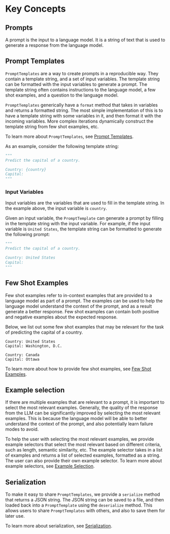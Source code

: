 # Key Concepts

## Prompts

A prompt is the input to a language model. It is a string of text that is used to generate a response from the language model.


## Prompt Templates

`PromptTemplates` are a way to create prompts in a reproducible way. They contain a template string, and a set of input variables. The template string can be formatted with the input variables to generate a prompt. The template string often contains instructions to the language model, a few shot examples, and a question to the language model.

`PromptTemplates` generically have a `format` method that takes in variables and returns a formatted string.
The most simple implementation of this is to have a template string with some variables in it, and then format it with the incoming variables.
More complex iterations dynamically construct the template string from few shot examples, etc.

To learn more about `PromptTemplates`, see [Prompt Templates](prompt_templates.md).

As an example, consider the following template string:

```python
"""
Predict the capital of a country.

Country: {country}
Capital:
"""
```


### Input Variables

Input variables are the variables that are used to fill in the template string. In the example above, the input variable is `country`.

Given an input variable, the `PromptTemplate` can generate a prompt by filling in the template string with the input variable. For example, if the input variable is `United States`, the template string can be formatted to generate the following prompt:

```python
"""
Predict the capital of a country.

Country: United States
Capital:
"""
```

## Few Shot Examples

Few shot examples refer to in-context examples that are provided to a language model as part of a prompt. The examples can be used to help the language model understand the context of the prompt, and as a result generate a better response. Few shot examples can contain both positive and negative examples about the expected response.

Below, we list out some few shot examples that may be relevant for the task of predicting the capital of a country.

```
Country: United States
Capital: Washington, D.C.

Country: Canada
Capital: Ottawa
```

To learn more about how to provide few shot examples, see [Few Shot Examples](few_shot_examples.md).
<!-- TODO(shreya): Add correct link here. -->


## Example selection

If there are multiple examples that are relevant to a prompt, it is important to select the most relevant examples. Generally, the quality of the response from the LLM can be significantly improved by selecting the most relevant examples. This is because the language model will be able to better understand the context of the prompt, and also potentially learn failure modes to avoid.

To help the user with selecting the most relevant examples, we provide example selectors that select the most relevant based on different criteria, such as length, semantic similarity, etc. The example selector takes in a list of examples and returns a list of selected examples, formatted as a string. The user can also provide their own example selector. To learn more about example selectors, see [Example Selection](example_selection.md).
<!-- TODO(shreya): Add correct link here. -->


## Serialization

To make it easy to share `PromptTemplates`, we provide a `serialize` method that returns a JSON string. The JSON string can be saved to a file, and then loaded back into a `PromptTemplate` using the `deserialize` method. This allows users to share `PromptTemplates` with others, and also to save them for later use.

To learn more about serialization, see [Serialization](serialization.md).
<!-- TODO(shreya): Provide correct link. -->
